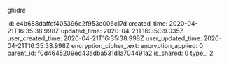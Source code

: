 ghidra

id: e4b688daffcf405396c2f953c006c17d
created_time: 2020-04-21T16:35:38.998Z
updated_time: 2020-04-21T16:35:39.035Z
user_created_time: 2020-04-21T16:35:38.998Z
user_updated_time: 2020-04-21T16:35:38.998Z
encryption_cipher_text: 
encryption_applied: 0
parent_id: f0d4645209ed43adba531d1a704491a2
is_shared: 0
type_: 2